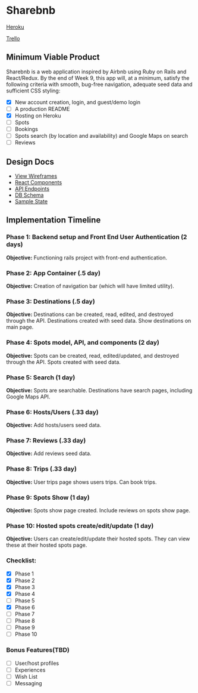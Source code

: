 # Sharebnb

[Heroku](https://sharebnb-aa.herokuapp.com/)

[Trello](https://trello.com/b/bAlvQnD5/airbnb-clone-think-of-new-name)

## Minimum Viable Product

Sharebnb is a web application inspired by Airbnb using Ruby on Rails and React/Redux. By the end of Week 9, this app will, at a minimum, satisfy the following criteria with smooth, bug-free navigation, adequate seed data and sufficient CSS styling:

- [x] New account creation, login, and guest/demo login
- [ ] A production README
- [x] Hosting on Heroku
- [ ] Spots
- [ ] Bookings
- [ ] Spots search (by location and availability) and Google Maps on search
- [ ] Reviews

## Design Docs
* [View Wireframes](wireframes)
* [React Components](./component-hierarchy.md)
* [API Endpoints](./api-endpoints.md)
* [DB Schema](./schema.md)
* [Sample State](./sample-state.md)

## Implementation Timeline

### Phase 1: Backend setup and Front End User Authentication (2 days)

**Objective:** Functioning rails project with front-end authentication.

### Phase 2: App Container (.5 day)

**Objective:** Creation of navigation bar (which will have limited utility).

### Phase 3: Destinations (.5 day)

**Objective:** Destinations can be created, read, edited, and destroyed through the API. Destinations created with seed data. Show destinations on main page.

### Phase 4: Spots model, API, and components (2 day)

**Objective:** Spots can be created, read, edited/updated, and destroyed through the API. Spots created with seed data.

### Phase 5: Search (1 day)

**Objective:** Spots are searchable. Destinations have search pages, including Google Maps API.

### Phase 6: Hosts/Users (.33 day)

**Objective:** Add hosts/users seed data.

### Phase 7: Reviews (.33 day)

**Objective:** Add reviews seed data.

### Phase 8: Trips (.33 day)

**Objective:** User trips page shows users trips. Can book trips.

### Phase 9: Spots Show (1 day)

**Objective:** Spots show page created. Include reviews on spots show page.

### Phase 10: Hosted spots create/edit/update (1 day)

**Objective:** Users can create/edit/update their hosted spots. They can view these at their hosted spots page.

### Checklist:

- [x] Phase 1
- [x] Phase 2
- [x] Phase 3
- [x] Phase 4
- [ ] Phase 5
- [x] Phase 6
- [ ] Phase 7
- [ ] Phase 8
- [ ] Phase 9
- [ ] Phase 10

### Bonus Features(TBD)

- [ ] User/host profiles
- [ ] Experiences
- [ ] Wish List
- [ ] Messaging
